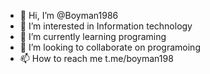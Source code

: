 - 👋 Hi, I’m @Boyman1986
- 👀 I’m interested in Information technology 
- 🌱 I’m currently learning programing
- 💞️ I’m looking to collaborate on programoing
- 📫 How to reach me t.me/boyman198

<!---
Boyman1986/Boyman1986 is a ✨ special ✨ repository because its `README.md` (this file) appears on your GitHub profile.
You can click the Preview link to take a look at your changes.
--->
